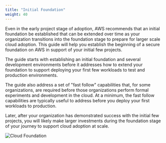 ```yaml
---
title: "Initial Foundation"
weight: 40
---
```


Even in the early project stage of adoption, AWS recommends that an initial foundation be established that can be extended over time as your organization transitions into the foundation stage to prepare for larger scale cloud adoption. This guide will help you establish the beginning of a secure foundation on AWS in support of your initial few projects.

The guide starts with establishing an initial foundation and several development environments before it addresses how to extend your foundation to support deploying your first few workloads to test and production environments.  

The guide also address a set of "fast follow" capabilities that, for some organizations, are required before those organizations perform formal experiments and development in the cloud. At a minimum, the fast follow capabilities are typically useful to address before you deploy your first workloads to production.

Later, after your organization has demonstrated success with the initial few projects, you will likely make larger investments during the foundation stage of your journey to support cloud adoption at scale.

![Cloud Foundation](/images/00-intro/foundation.png)